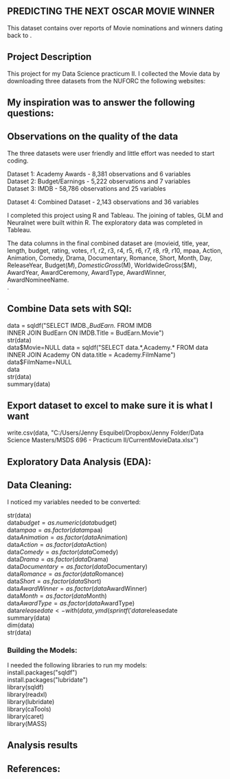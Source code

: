 
## PREDICTING THE NEXT OSCAR MOVIE WINNER

This dataset contains over  reports of Movie nominations and winners dating back to .    

## Project Description    

This project for my Data Science practicum II. I collected the Movie data by downloading three datasets from the NUFORC the following websites:     

 

My inspiration was to answer the following questions:    
- 

## Observations on the quality of the data    

The three datasets were user friendly and little effort was needed to start coding.     

Dataset 1: Academy Awards - 8,381 observations and 6 variables    
Dataset 2: Budget/Earnings - 5,222 observations and 7 variables    
Dataset 3: IMDB - 58,786 observations and 25 variables    
    
Dataset 4: Combined Dataset - 2,143 observations and 36 variables    

I completed this project using R and Tableau.  The joining of tables, GLM and Neuralnet were built within R.  The exploratory data was completed in Tableau.  

The data columns in the final combined dataset are (movieid,	title,	year,	length,	budget,	rating,	votes,	r1,	r2,	r3,	r4,	r5,	r6,	r7,	r8,	r9, r10,	mpaa,	Action,	Animation,	Comedy,	Drama,	Documentary,	Romance,	Short,	Month,	Day,	ReleaseYear,	Budget($M),	DomesticGross($M),	WorldwideGross($M),	AwardYear,	AwardCeremony,	AwardType,	AwardWinner,	AwardNomineeName.    
        .          
  
## Combine Data sets with SQl:    
data = sqldf("SELECT IMDB.*,BudEarn.* FROM IMDB    
INNER JOIN BudEarn ON IMDB.Title = BudEarn.Movie")    
str(data)    
data$Movie=NULL    
data = sqldf("SELECT data.*,Academy.* FROM data    
INNER JOIN Academy ON data.title = Academy.FilmName")    
data$FilmName=NULL    
data    
str(data)    
summary(data)    


## Export dataset to excel to make sure it is what I want    
write.csv(data, "C:/Users/Jenny Esquibel/Dropbox/Jenny Folder/Data Science Masters/MSDS 696 - Practicum II/CurrentMovieData.xlsx")    
        
## Exploratory Data Analysis (EDA):    
    

## Data Cleaning:    
    
I noticed my variables needed to be converted:    
    
str(data)    
data$budget=as.numeric(data$budget)    
data$mpaa=as.factor(data$mpaa)    
data$Animation=as.factor(data$Animation)    
data$Action=as.factor(data$Action)    
data$Comedy=as.factor(data$Comedy)    
data$Drama=as.factor(data$Drama)    
data$Documentary=as.factor(data$Documentary)    
data$Romance=as.factor(data$Romance)    
data$Short=as.factor(data$Short)    
data$AwardWinner=as.factor(data$AwardWinner)    
data$Month=as.factor(data$Month)    
data$AwardType=as.factor(data$AwardType)    
data$releasedate <- with(data, ymd(sprintf('%04d%02d%02d', ReleaseYear, Month, Day)))    
data$releasedate    
summary(data)    
dim(data)    
str(data)     
   
   
### Building the Models:    

I needed the following libraries to run my models:    
install.packages("sqldf")    
install.packages("lubridate")    
library(sqldf)    
library(readxl)    
library(lubridate)    
library(caTools)    
library(caret)    
library(MASS)       
       
    

## Analysis results    


    
## References:    

 
